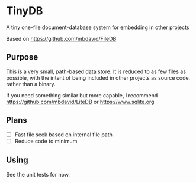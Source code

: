 # TinyDB
A tiny one-file document-database system for embedding in other projects

Based on https://github.com/mbdavid/FileDB

## Purpose

This is a very small, path-based data store. It is reduced to as few files as possible, with the intent of being included in other projects as source code, rather than a binary.

If you need something similar but more capable, I recommend https://github.com/mbdavid/LiteDB or https://www.sqlite.org

## Plans

* [ ] Fast file seek based on internal file path
* [ ] Reduce code to minimum

## Using

See the unit tests for now.
